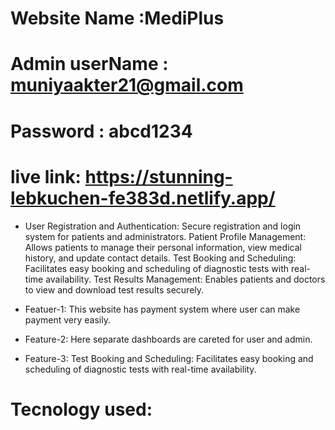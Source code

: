 
# Website Name :MediPlus
# Admin userName : muniyaakter21@gmail.com
# Password : abcd1234
# live link: https://stunning-lebkuchen-fe383d.netlify.app/



- User Registration and Authentication: Secure registration and login system for patients and administrators. Patient Profile Management: Allows patients to manage their personal information, view medical history, and update contact details. Test Booking and Scheduling: Facilitates easy booking and scheduling of diagnostic tests with real-time availability. Test Results Management: Enables patients and doctors to view and download test results securely.


- Featuer-1: This website has payment system where user can make payment very easily.
- Feature-2: Here separate dashboards are careted for user and admin.
- Feature-3: Test Booking and Scheduling: Facilitates easy booking and scheduling of diagnostic tests with real-time availability.

# Tecnology used: 
